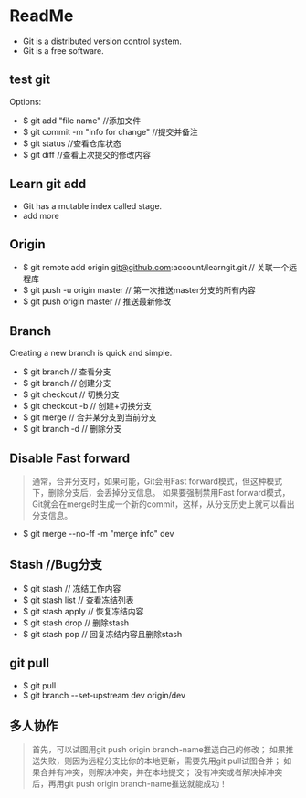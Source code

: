 # ReadMe
* Git is a distributed version control system.
* Git is a free software.
## test git
Options:
* $ git add "file name" //添加文件
* $ git commit -m "info for change" //提交并备注
* $ git status //查看仓库状态
* $ git diff //查看上次提交的修改内容
## Learn git add
* Git has a mutable index called stage.
* add more
## Origin
* $ git remote add origin git@github.com:account/learngit.git // 关联一个远程库
* $ git push -u origin master // 第一次推送master分支的所有内容
* $ git push origin master // 推送最新修改
## Branch
Creating a new branch is quick and simple.
* $ git branch // 查看分支
* $ git branch <name> // 创建分支
* $ git checkout <name> // 切换分支
* $ git checkout -b <name> // 创建+切换分支
* $ git merge <name> // 合并某分支到当前分支
* $ git branch -d <name> // 删除分支
## Disable Fast forward
> 通常，合并分支时，如果可能，Git会用Fast forward模式，但这种模式下，删除分支后，会丢掉分支信息。
> 如果要强制禁用Fast forward模式，Git就会在merge时生成一个新的commit，这样，从分支历史上就可以看出分支信息。
* $ git merge --no-ff -m "merge info" dev
## Stash //Bug分支
* $ git stash // 冻结工作内容
* $ git stash list // 查看冻结列表
* $ git stash apply // 恢复冻结内容
* $ git stash drop // 删除stash
* $ git stash pop // 回复冻结内容且删除stash
## git pull
* $ git pull 
* $ git branch --set-upstream dev origin/dev
## 多人协作
> 首先，可以试图用git push origin branch-name推送自己的修改；
> 如果推送失败，则因为远程分支比你的本地更新，需要先用git pull试图合并；
> 如果合并有冲突，则解决冲突，并在本地提交；
> 没有冲突或者解决掉冲突后，再用git push origin branch-name推送就能成功！